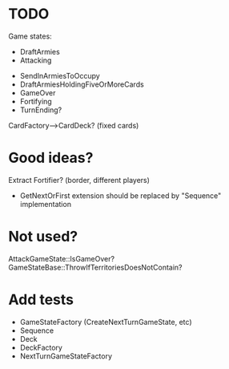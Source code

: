 TODO
==
Game states:
+ DraftArmies 
+ Attacking
-   SendInArmiesToOccupy
-   DraftArmiesHoldingFiveOrMoreCards
- 	GameOver
- Fortifying
- TurnEnding? 

CardFactory-->CardDeck? (fixed cards)


Good ideas?
==
Extract Fortifier? (border, different players)
+ GetNextOrFirst extension should be replaced by "Sequence" implementation


Not used?
==
AttackGameState::IsGameOver?
GameStateBase::ThrowIfTerritoriesDoesNotContain?


Add tests
==
- GameStateFactory (CreateNextTurnGameState, etc)
- Sequence
- Deck
- DeckFactory
- NextTurnGameStateFactory